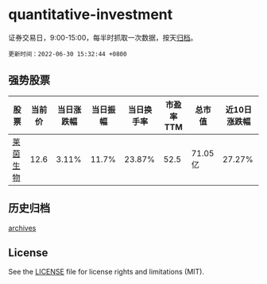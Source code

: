 # quantitative-investment

证券交易日，9:00-15:00，每半时抓取一次数据，按天[归档](archives)。

`更新时间：2022-06-30 15:32:44 +0800`

## 强势股票

|股票|当前价|当日涨跌幅|当日振幅|当日换手率|市盈率TTM|总市值|近10日涨跌幅|
|----|----|----|----|----|----|----|----|
|[莱茵生物](https://xueqiu.com/S/SZ002166)|12.6|3.11%|11.7%|23.87%|52.5|71.05亿|27.27%|

## 历史归档

[archives](archives)

## License

See the [LICENSE](LICENSE) file for license rights and limitations (MIT).